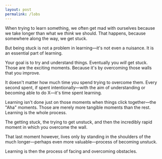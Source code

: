 ```yaml
---
layout: post
permalink: /lobs
---
```

When trying to learn something, we often get mad with ourselves because we take longer than what we *think* we should.
That happens, because somewhere along the way, we get stuck.

But being stuck is not a problem in learning—it's not even a nuisance.
It is an essential part of learning.

Your goal is to try and understand things.
Eventually you *will* get stuck.
Those are the exciting moments.
Because it's by overcoming those walls that you improve.

It doesn't matter how much time you spend trying to overcome them.
Every second spent, if spent intentionally—with the aim of understanding or becoming able to do X—it's time spent learning.

Learning isn't done just on those moments when things click together—the "Aha" moments.
Those are merely more tangible moments than the rest.
Learning is the whole process.

The getting stuck, the trying to get unstuck, and then the incredibly rapid moment in which you overcome the wall.

That last moment however, lives only by standing in the shoulders of the much longer—perhaps even more valuable—process of becoming unstuck.

Learning is then the process of facing and overcoming obstacles.

